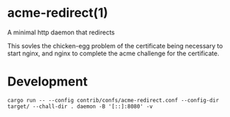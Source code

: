 # acme-redirect(1)

A minimal http daemon that redirects


This sovles the chicken-egg problem of the certificate being necessary to start nginx, and nginx to complete the acme challenge for the certificate.


# Development

```
cargo run -- --config contrib/confs/acme-redirect.conf --config-dir target/ --chall-dir . daemon -B '[::]:8080' -v
```
